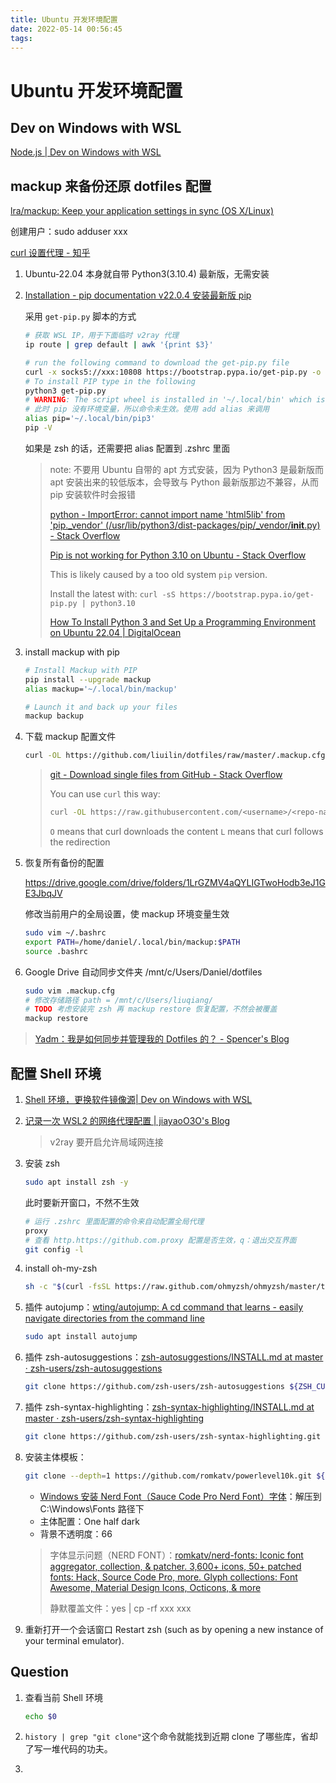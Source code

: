 ```yaml
---
title: Ubuntu 开发环境配置
date: 2022-05-14 00:56:45
tags:
---
```

# Ubuntu 开发环境配置

## Dev on Windows with WSL

[Node.js | Dev on Windows with WSL](https://dowww.spencerwoo.com/3-vscode/3-6-nodejs.html#安装-node-js)

## mackup 来备份还原 dotfiles 配置

[lra/mackup: Keep your application settings in sync (OS X/Linux)](https://github.com/lra/mackup)

创建用户：sudo adduser xxx

[curl 设置代理 - 知乎](https://zhuanlan.zhihu.com/p/58690128)

1. Ubuntu-22.04 本身就自带 Python3(3.10.4) 最新版，无需安装

2. [Installation - pip documentation v22.0.4 安装最新版 pip](https://pip.pypa.io/en/stable/installation/)

   采用 `get-pip.py` 脚本的方式

   ```bash
   # 获取 WSL IP，用于下面临时 v2ray 代理
   ip route | grep default | awk '{print $3}'
   ```

   

   ```bash
   # run the following command to download the get-pip.py file
   curl -x socks5://xxx:10808 https://bootstrap.pypa.io/get-pip.py -o get-pip.py
   # To install PIP type in the following
   python3 get-pip.py
   # WARNING: The script wheel is installed in '~/.local/bin' which is not on PATH.
   # 此时 pip 没有环境变量，所以命令未生效。使用 add alias 来调用
   alias pip='~/.local/bin/pip3'
   pip -V
   ```

   如果是 zsh 的话，还需要把 alias 配置到 .zshrc 里面

   > note: 不要用 Ubuntu 自带的 apt 方式安装，因为 Python3 是最新版而 apt 安装出来的较低版本，会导致与 Python 最新版那边不兼容，从而 pip 安装软件时会报错
   >
   > [python - ImportError: cannot import name 'html5lib' from 'pip._vendor' (/usr/lib/python3/dist-packages/pip/_vendor/__init__.py) - Stack Overflow](https://stackoverflow.com/questions/70431655/importerror-cannot-import-name-html5lib-from-pip-vendor-usr-lib-python3)
   >
   > [Pip is not working for Python 3.10 on Ubuntu - Stack Overflow](https://stackoverflow.com/questions/69503329/pip-is-not-working-for-python-3-10-on-ubuntu/69527217#69527217)
   >
   > This is likely caused by a too old system `pip` version.
   >
   > Install the latest with:
   > `curl -sS https://bootstrap.pypa.io/get-pip.py | python3.10`
   >
   > [How To Install Python 3 and Set Up a Programming Environment on Ubuntu 22.04 | DigitalOcean](https://www.digitalocean.com/community/tutorials/how-to-install-python-3-and-set-up-a-programming-environment-on-ubuntu-22-04)

3. install mackup with pip

   ```bash
   # Install Mackup with PIP
   pip install --upgrade mackup
   alias mackup='~/.local/bin/mackup'
   
   # Launch it and back up your files
   mackup backup
   ```

4. 下载 mackup 配置文件

   ```bash
   curl -OL https://github.com/liuilin/dotfiles/raw/master/.mackup.cfg
   ```

   > [git - Download single files from GitHub - Stack Overflow](https://stackoverflow.com/questions/4604663/download-single-files-from-github)
   >
   > You can use `curl` this way:
   >
   > ```bash
   > curl -OL https://raw.githubusercontent.com/<username>/<repo-name>/<branch-name>/path/to/file
   > ```
   >
   > `O` means that curl downloads the content
   > `L` means that curl follows the redirection

5. 恢复所有备份的配置

   https://drive.google.com/drive/folders/1LrGZMV4aQYLIGTwoHodb3eJ1GE3JbqJV

   修改当前用户的全局设置，使 mackup 环境变量生效

   ```bash
   sudo vim ~/.bashrc
   export PATH=/home/daniel/.local/bin/mackup:$PATH
   source .bashrc
   
   ```

6. Google Drive 自动同步文件夹 /mnt/c/Users/Daniel/dotfiles

   ```bash
   sudo vim .mackup.cfg
   # 修改存储路径 path = /mnt/c/Users/liuqiang/
   # TODO 考虑安装完 zsh 再 mackup restore 恢复配置，不然会被覆盖
   mackup restore
   ```

> [Yadm：我是如何同步并管理我的 Dotfiles 的？ - Spencer's Blog](https://spencerwoo.com/blog/how-i-manage-my-dotfiles)

## 配置 Shell 环境

1. [Shell 环境，更换软件镜像源| Dev on Windows with WSL](https://dowww.spencerwoo.com/2-cli/2-2-shell.html#更换软件源镜像)

2. [记录一次 WSL2 的网络代理配置 | jiayaoO3O's Blog](https://jiayaoo3o.github.io/2020/06/23/记录一次WSL2的网络代理配置/)

   > v2ray 要开启允许局域网连接

3. 安装 zsh

   ```bash
   sudo apt install zsh -y
   ```

   此时要新开窗口，不然不生效

   ```bash
   # 运行 .zshrc 里面配置的命令来自动配置全局代理
   proxy
   # 查看 http.https://github.com.proxy 配置是否生效，q：退出交互界面
   git config -l
   ```

   

4. install oh-my-zsh

   ```bash
   sh -c "$(curl -fsSL https://raw.github.com/ohmyzsh/ohmyzsh/master/tools/install.sh)"
   ```

3. 插件 autojump：[wting/autojump: A cd command that learns - easily navigate directories from the command line](https://github.com/wting/autojump#)

   ```bash
   sudo apt install autojump
   ```

4. 插件 zsh-autosuggestions：[zsh-autosuggestions/INSTALL.md at master · zsh-users/zsh-autosuggestions](https://github.com/zsh-users/zsh-autosuggestions/blob/master/INSTALL.md#oh-my-zsh)

   ```bash
   git clone https://github.com/zsh-users/zsh-autosuggestions ${ZSH_CUSTOM:-~/.oh-my-zsh/custom}/plugins/zsh-autosuggestions
   ```

5. 插件 zsh-syntax-highlighting：[zsh-syntax-highlighting/INSTALL.md at master · zsh-users/zsh-syntax-highlighting](https://github.com/zsh-users/zsh-syntax-highlighting/blob/master/INSTALL.md)

   ```bash
   git clone https://github.com/zsh-users/zsh-syntax-highlighting.git ${ZSH_CUSTOM:-~/.oh-my-zsh/custom}/plugins/zsh-syntax-highlighting
   ```

8. 安装主体模板：

   ```bash
   git clone --depth=1 https://github.com/romkatv/powerlevel10k.git ${ZSH_CUSTOM:-$HOME/.oh-my-zsh/custom}/themes/powerlevel10k
   ```

   - [Windows 安装 Nerd Font（Sauce Code Pro Nerd Font）字体](https://www.nerdfonts.com/font-downloads)：解压到 C:\Windows\Fonts 路径下
   - 主体配置：One half dark
   - 背景不透明度：66

   > 字体显示问题（NERD FONT）：[romkatv/nerd-fonts: Iconic font aggregator, collection, & patcher. 3,600+ icons, 50+ patched fonts: Hack, Source Code Pro, more. Glyph collections: Font Awesome, Material Design Icons, Octicons, & more](https://github.com/romkatv/nerd-fonts#option-5-clone-the-repo)
   >
   > 
   >
   > 静默覆盖文件：yes | cp -rf xxx xxx

7. 重新打开一个会话窗口 Restart zsh (such as by opening a new instance of your terminal emulator).

## Question

1. 查看当前 Shell 环境

   ```bash
   echo $0
   ```

2. `history | grep "git clone"`这个命令就能找到近期 clone 了哪些库，省却了写一堆代码的功夫。

3. 